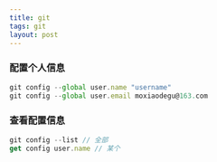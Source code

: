 ```yaml
---
title: git
tags: git
layout: post
---
```


### 配置个人信息

```javascript
git config --global user.name "username"
git config --global user.email moxiaodegu@163.com
```

### 查看配置信息

```javascript
git config --list // 全部
get config user.name // 某个
```
